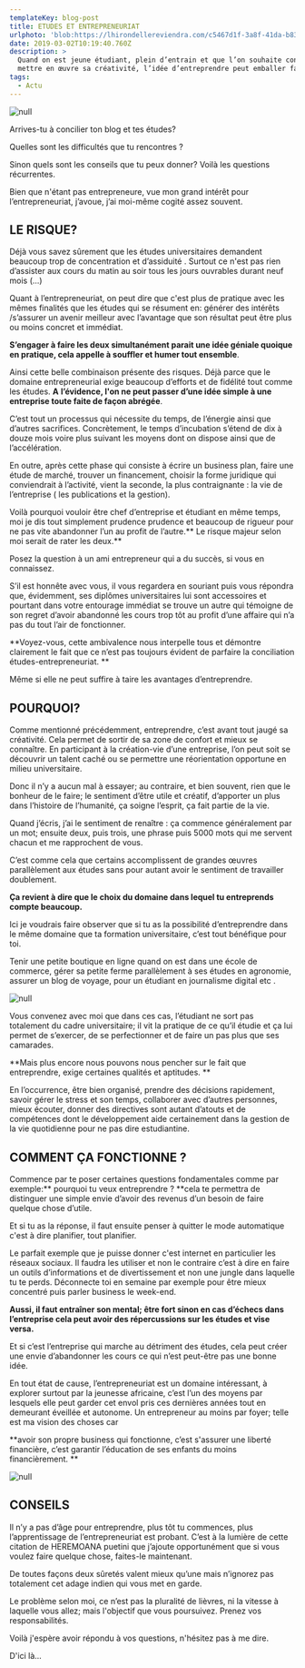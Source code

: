 ```yaml
---
templateKey: blog-post
title: ETUDES ET ENTREPRENEURIAT
urlphoto: 'blob:https://lhirondellereviendra.com/c5467d1f-3a8f-41da-b83e-31d5b2cedebb'
date: 2019-03-02T10:19:40.760Z
description: >
  Quand on est jeune étudiant, plein d’entrain et que l’on souhaite constamment
  mettre en œuvre sa créativité, l’idée d’entreprendre peut emballer facilement.
tags:
  - Actu
---
```

![null](/img/51710782_753581851679180_3500770655480053760_n.jpg)

Arrives-tu à concilier ton blog et tes études? 

Quelles sont les difficultés que tu rencontres ?

Sinon quels sont les conseils que tu peux donner? Voilà les questions récurrentes.

Bien que n'étant pas entrepreneure, vue mon grand intérêt pour l’entrepreneuriat,  j’avoue,  j’ai moi-même cogité assez souvent.

## LE RISQUE?

Déjà vous savez sûrement que les études universitaires demandent beaucoup trop de concentration et d’assiduité . Surtout ce n'est pas rien d’assister aux cours du matin au soir tous les jours ouvrables durant neuf mois (...)

Quant à l’entrepreneuriat, on peut dire que c'est plus de pratique avec les mêmes finalités que les études qui se résument en: générer des intérêts /s’assurer un avenir meilleur avec l’avantage que son résultat peut être plus ou moins concret et immédiat.

**S’engager à faire les deux simultanément parait une idée géniale quoique en pratique, cela appelle à souffler et humer tout ensemble**.

Ainsi cette belle combinaison présente des risques. Déjà parce que le domaine entrepreneurial exige beaucoup d’efforts et de fidélité tout comme les études. **A** **l’évidence, l'on ne peut passer d’une idée simple à une entreprise toute faite de façon abrégée**. 

C’est tout un processus qui nécessite du temps, de l’énergie ainsi que d’autres sacrifices. Concrètement, le temps d’incubation s’étend de dix à douze mois voire plus suivant les moyens dont on dispose ainsi que de l’accélération.

En outre, après cette phase qui consiste à écrire un business plan, faire une étude de marché, trouver un financement, choisir la forme juridique qui conviendrait à l’activité, vient la seconde, la plus contraignante : la vie de l’entreprise ( les publications et la gestion).

Voilà pourquoi vouloir être chef d’entreprise et étudiant en même temps, moi je dis tout simplement prudence prudence et beaucoup de rigueur pour ne pas vite abandonner l’un au profit de l’autre.** Le risque majeur selon moi serait de rater les deux.**

Posez la question à un ami entrepreneur qui a du succès, si vous en connaissez.

S’il est honnête avec vous, il vous regardera en souriant puis vous répondra que, évidemment, ses diplômes universitaires lui sont accessoires et pourtant dans votre entourage immédiat se trouve un autre qui témoigne de son regret d’avoir abandonné les cours trop tôt au profit d’une affaire qui n’a pas du tout l’air de fonctionner.

**Voyez-vous, cette ambivalence nous interpelle tous et démontre clairement le fait que ce n’est pas toujours évident de parfaire la conciliation études-entrepreneuriat. **

Même si elle ne peut suffire à taire les avantages d’entreprendre.

## POURQUOI?

Comme mentionné précédemment, entreprendre, c’est avant tout jaugé sa créativité. Cela  permet de sortir de sa zone de confort et mieux se connaître. En participant à la création-vie d’une entreprise, l’on peut soit se découvrir un talent caché ou se permettre une réorientation opportune en milieu universitaire.

Donc il n’y a aucun mal à essayer; au contraire, et bien souvent, rien que le bonheur de le faire; le sentiment d’être utile et créatif, d’apporter un plus dans l’histoire de l’humanité, ça soigne l’esprit, ça fait partie de la vie. 

Quand j’écris, j’ai le sentiment de renaître : ça commence généralement par un mot; ensuite deux, puis trois, une phrase puis 5000 mots qui me servent chacun et me rapprochent de vous.

C’est comme cela que certains accomplissent de grandes œuvres parallèlement aux études sans pour autant avoir le sentiment de travailler doublement. 

**Ça revient à dire que le choix du domaine dans lequel tu entreprends compte beaucoup.**

Ici  je voudrais faire observer que si tu as la possibilité d’entreprendre dans le même domaine que ta formation universitaire, c’est tout bénéfique pour toi.

Tenir une petite boutique en ligne quand on est dans une école de commerce, gérer sa petite ferme parallèlement à ses études en agronomie, assurer un blog de voyage, pour un étudiant en journalisme digital  etc
.

![null](/img/50063329_224832085071820_1200079369343598592_n.jpg)

Vous convenez avec moi que dans ces cas, l’étudiant ne sort pas totalement du cadre universitaire; il vit la pratique de ce qu’il étudie et ça lui permet de s’exercer, de se perfectionner et de faire un pas plus que ses camarades. 

**Mais plus encore nous pouvons nous pencher sur le fait que entreprendre, exige certaines qualités et aptitudes.
**

En l’occurrence, être bien organisé, prendre des décisions rapidement, savoir gérer le stress et son temps, collaborer avec d’autres personnes, mieux écouter, donner des directives sont autant d’atouts et de compétences dont le développement aide certainement dans la gestion de la vie quotidienne pour ne pas dire estudiantine. 

## COMMENT ÇA FONCTIONNE ?

Commence par te poser certaines questions fondamentales comme par exemple:** pourquoi tu veux entreprendre ? **cela te permettra de distinguer une simple envie d’avoir des revenus d’un besoin de faire quelque chose d’utile.

Et si tu as la réponse, il faut ensuite penser à quitter le mode automatique c'est à dire planifier, tout planifier.

Le parfait exemple que je puisse donner c'est internet en particulier les réseaux sociaux. Il faudra les utiliser et non le contraire c’est à dire en faire un outils d’informations et de divertissement et non une jungle dans laquelle tu te perds.  Déconnecte toi en semaine par exemple pour être mieux concentré puis parler business le week-end.

**Aussi, il faut entraîner son mental; être fort sinon en cas d’échecs dans l’entreprise cela peut avoir des répercussions sur les études et vise versa.**

Et si c’est l’entreprise qui marche au détriment des études, cela peut créer une envie d’abandonner les cours ce qui n’est peut-être pas une bonne idée. 

En tout état de cause, l’entrepreneuriat est un domaine intéressant, à explorer surtout par la jeunesse africaine, c’est l’un des moyens par lesquels elle peut garder cet envol pris ces dernières années tout en demeurant éveillée et autonome. Un entrepreneur au moins par foyer; telle est ma vision des choses car 

**avoir son propre business qui fonctionne, c’est s'assurer une liberté financière, c’est  garantir l’éducation de ses enfants du moins financièrement.
**

![null](/img/50721801_2268297113182638_4123909816731041792_n.png)

## CONSEILS

Il n’y a pas d’âge pour entreprendre, plus tôt tu commences, plus l’apprentissage de l’entrepreneuriat est probant. C’est à la lumière de cette citation de HEREMOANA puetini que j’ajoute opportunément que si vous voulez faire quelque chose, faites-le maintenant. 

De toutes façons deux sûretés valent mieux qu’une mais n’ignorez pas totalement cet adage indien qui vous met en garde. 

Le problème selon moi, ce n’est pas la pluralité de lièvres, ni la vitesse à laquelle vous allez; mais l'objectif que vous poursuivez. Prenez vos responsabilités.

Voilà j'espère avoir répondu à vos questions, n'hésitez pas à me dire.

D'ici là...
